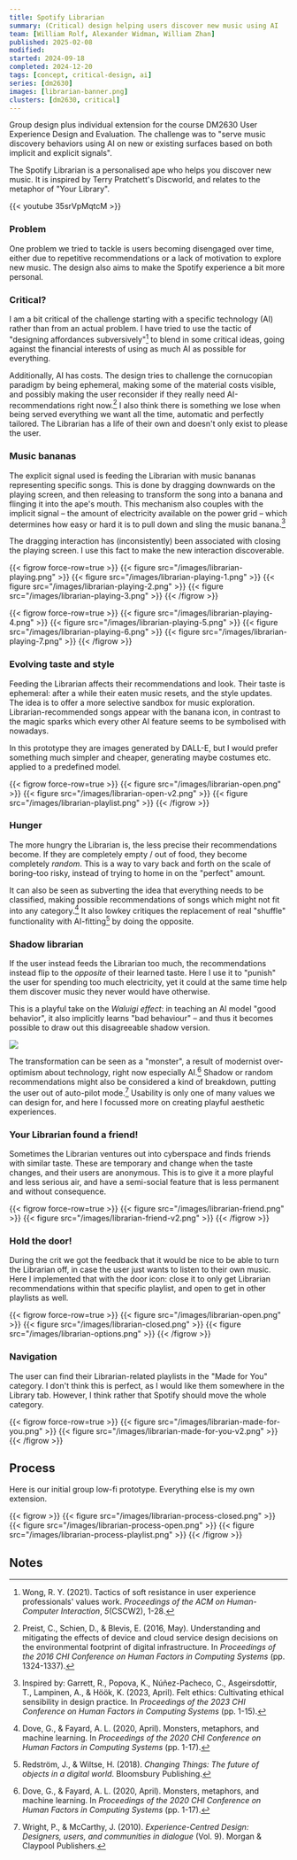 ```yaml
---
title: Spotify Librarian
summary: (Critical) design helping users discover new music using AI
team: [William Rolf, Alexander Widman, William Zhan]
published: 2025-02-08
modified:
started: 2024-09-18
completed: 2024-12-20
tags: [concept, critical-design, ai]
series: [dm2630]
images: [librarian-banner.png]
clusters: [dm2630, critical]
---
```


Group design plus individual extension for the course DM2630 User Experience Design and Evaluation. The challenge was to "serve music discovery behaviors using AI on new or existing surfaces based on both implicit and explicit signals".

The Spotify Librarian is a personalised ape who helps you discover new music. It is inspired by Terry Pratchett's Discworld, and relates to the metaphor of "Your Library".

{{< youtube 35srVpMqtcM >}}

### Problem

One problem we tried to tackle is users becoming disengaged over time, either due to repetitive recommendations or a lack of motivation to explore new music. The design also aims to make the Spotify experience a bit more personal.

### Critical?

I am a bit critical of the challenge starting with a specific technology (AI) rather than from an actual problem. I have tried to use the tactic of "designing affordances subversively"[^resistance] to blend in some critical ideas, going against the financial interests of using as much AI as possible for everything.

Additionally, AI has costs. The design tries to challenge the cornucopian paradigm by being ephemeral, making some of the material costs visible, and possibly making the user reconsider if they really need AI-recommendations right now.[^cornucopia] I also think there is something we lose when being served everything we want all the time, automatic and perfectly tailored. The Librarian has a life of their own and doesn't only exist to please the user.

### Music bananas

The explicit signal used is feeding the Librarian with music bananas representing specific songs. This is done by dragging downwards on the playing screen, and then releasing to transform the song into a banana and flinging it into the ape's mouth. This mechanism also couples with the implicit signal – the amount of electricity available on the power grid – which determines how easy or hard it is to pull down and sling the music banana.[^felt]

The dragging interaction has (inconsistently) been associated with closing the playing screen. I use this fact to make the new interaction discoverable.

{{< figrow force-row=true >}}
    {{< figure src="/images/librarian-playing.png" >}}
    {{< figure src="/images/librarian-playing-1.png" >}}
    {{< figure src="/images/librarian-playing-2.png" >}}
    {{< figure src="/images/librarian-playing-3.png" >}}
{{< /figrow >}}

{{< figrow force-row=true >}}
    {{< figure src="/images/librarian-playing-4.png" >}}
    {{< figure src="/images/librarian-playing-5.png" >}}
    {{< figure src="/images/librarian-playing-6.png" >}}
    {{< figure src="/images/librarian-playing-7.png" >}}
{{< /figrow >}}

### Evolving taste and style

Feeding the Librarian affects their recommendations and look. Their taste is ephemeral: after a while their eaten music resets, and the style updates. The idea is to offer a more selective sandbox for music exploration. Librarian-recommended songs appear with the banana icon, in contrast to the magic sparks which every other AI feature seems to be symbolised with nowadays.

In this prototype they are images generated by DALL-E, but I would prefer something much simpler and cheaper, generating maybe costumes etc. applied to a predefined model.

{{< figrow force-row=true >}}
    {{< figure src="/images/librarian-open.png" >}}
    {{< figure src="/images/librarian-open-v2.png" >}}
    {{< figure src="/images/librarian-playlist.png" >}}
{{< /figrow >}}

### Hunger

The more hungry the Librarian is, the less precise their recommendations become. If they are completely empty / out of food, they become completely _random_. This is a way to vary back and forth on the scale of boring–too risky, instead of trying to home in on the "perfect" amount.

It can also be seen as subverting the idea that everything needs to be classified, making possible recommendations of songs which might not fit into any category.[^monster] It also lowkey critiques the replacement of real "shuffle" functionality with AI-fitting[^change] by doing the opposite.

### Shadow librarian

If the user instead feeds the Librarian too much, the recommendations instead flip to the _opposite_ of their learned taste. Here I use it to "punish" the user for spending too much electricity, yet it could at the same time help them discover music they never would have otherwise.

This is a playful take on the _Waluigi effect_: in teaching an AI model "good behavior", it also implicitly learns "bad behaviour" – and thus it becomes possible to draw out this disagreeable shadow version.

![](/images/librarian-shadow.jpg)

The transformation can be seen as a "monster", a result of modernist over-optimism about technology, right now especially AI.[^monster] Shadow or random recommendations might also be considered a kind of breakdown, putting the user out of auto-pilot mode.[^experience] Usability is only one of many values we can design for, and here I focussed more on creating playful aesthetic experiences.

### Your Librarian found a friend!

Sometimes the Librarian ventures out into cyberspace and finds friends with similar taste. These are temporary and change when the taste changes, and their users are anonymous. This is to give it a more playful and less serious air, and have a semi-social feature that is less permanent and without consequence.

{{< figrow force-row=true >}}
    {{< figure src="/images/librarian-friend.png" >}}
    {{< figure src="/images/librarian-friend-v2.png" >}}
{{< /figrow >}}

### Hold the door!

During the crit we got the feedback that it would be nice to be able to turn the Librarian off, in case the user just wants to listen to their own music. Here I implemented that with the door icon: close it to only get Librarian recommendations within that specific playlist, and open to get in other playlists as well.

{{< figrow force-row=true >}}
    {{< figure src="/images/librarian-open.png" >}}
    {{< figure src="/images/librarian-closed.png" >}}
    {{< figure src="/images/librarian-options.png" >}}
{{< /figrow >}}

### Navigation

The user can find their Librarian-related playlists in the "Made for You" category. I don't think this is perfect, as I would like them somewhere in the Library tab. However, I think rather that Spotify should move the whole category.

{{< figrow force-row=true >}}
    {{< figure src="/images/librarian-made-for-you.png" >}}
    {{< figure src="/images/librarian-made-for-you-v2.png" >}}
{{< /figrow >}}

## Process

Here is our initial group low-fi prototype. Everything else is my own extension.

{{< figrow >}}
    {{< figure src="/images/librarian-process-closed.png" >}}
    {{< figure src="/images/librarian-process-open.png" >}}
    {{< figure src="/images/librarian-process-playlist.png" >}}
{{< /figrow >}}

## Notes

[^monster]: Dove, G., & Fayard, A. L. (2020, April). Monsters, metaphors, and machine learning. In _Proceedings of the 2020 CHI Conference on Human Factors in Computing Systems_ (pp. 1-17).

[^felt]: Inspired by: Garrett, R., Popova, K., Núñez-Pacheco, C., Asgeirsdottir, T., Lampinen, A., & Höök, K. (2023, April). Felt ethics: Cultivating ethical sensibility in design practice. In _Proceedings of the 2023 CHI Conference on Human Factors in Computing Systems_ (pp. 1-15).

[^change]: Redström, J., & Wiltse, H. (2018). _Changing Things: The future of objects in a digital world_. Bloomsbury Publishing.

[^resistance]: Wong, R. Y. (2021). Tactics of soft resistance in user experience professionals' values work. _Proceedings of the ACM on Human-Computer Interaction_, _5_(CSCW2), 1-28.

[^experience]: Wright, P., & McCarthy, J. (2010). _Experience-Centred Design: Designers, users, and communities in dialogue_ (Vol. 9). Morgan & Claypool Publishers.

[^cornucopia]: Preist, C., Schien, D., & Blevis, E. (2016, May). Understanding and mitigating the effects of device and cloud service design decisions on the environmental footprint of digital infrastructure. In *Proceedings of the 2016 CHI Conference on Human Factors in Computing Systems* (pp. 1324-1337).
